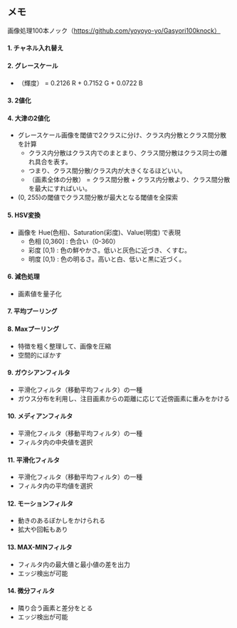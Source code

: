 ## メモ

画像処理100本ノック（https://github.com/yoyoyo-yo/Gasyori100knock）

#### 1. チャネル入れ替え
#### 2. グレースケール
- （輝度） = 0.2126 R + 0.7152 G + 0.0722 B

#### 3. 2値化
#### 4. 大津の2値化
- グレースケール画像を閾値で2クラスに分け、クラス内分散とクラス間分散を計算
  - クラス内分散はクラス内でのまとまり、クラス間分散はクラス同士の離れ具合を表す。
  - つまり、クラス間分散/クラス内が大きくなるほどいい。
  - （画素全体の分散） = クラス間分散 + クラス内分散より、クラス間分散を最大にすればいい。
- (0, 255)の閾値でクラス間分散が最大となる閾値を全探索
#### 5. HSV変換
- 画像を Hue(色相)、Saturation(彩度)、Value(明度) で表現
  - 色相 [0,360] : 色合い（0-360）
  - 彩度 [0,1) : 色の鮮やかさ。低いと灰色に近づき、くすむ。
  - 明度 [0,1} : 色の明るさ。高いと白、低いと黒に近づく。
#### 6. 減色処理
- 画素値を量子化
#### 7. 平均プーリング
#### 8. Maxプーリング
- 特徴を粗く整理して、画像を圧縮
- 空間的にぼかす
#### 9. ガウシアンフィルタ
- 平滑化フィルタ（移動平均フィルタ）の一種
- ガウス分布を利用し、注目画素からの距離に応じて近傍画素に重みをかける
#### 10. メディアンフィルタ
- 平滑化フィルタ（移動平均フィルタ）の一種
- フィルタ内の中央値を選択
#### 11. 平滑化フィルタ
- 平滑化フィルタ（移動平均フィルタ）の一種
- フィルタ内の平均値を選択
#### 12. モーションフィルタ
- 動きのあるぼかしをかけられる
- 拡大や回転もあり
#### 13. MAX-MINフィルタ
- フィルタ内の最大値と最小値の差を出力
- エッジ検出が可能
#### 14. 微分フィルタ
- 隣り合う画素と差分をとる
- エッジ検出が可能
